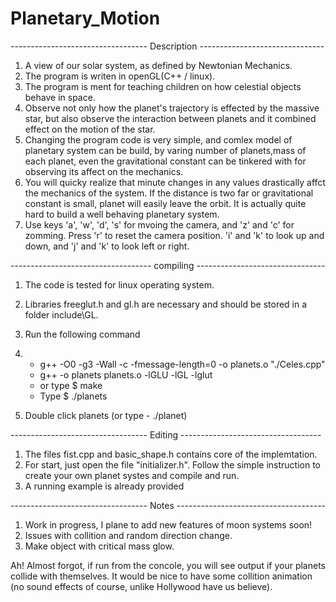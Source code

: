 # Planetary_Motion

---------------------------------- Description -------------------------------

1. A view of our solar system, as defined by Newtonian Mechanics.
2. The program is writen in openGL(C++ / linux).
3. The program is ment for teaching children on how celestial objects behave in space.
4. Observe not only how the planet's trajectory is effected by the massive star, but also observe the interaction between planets and it combined effect on the motion of the star.
5. Changing the program code is very simple, and comlex model of planetary system can be build, by varing number of planets,mass of each planet, even the gravitational constant can be tinkered with for observing its affect on the mechanics.
6. You will quicky realize that minute changes in any values drastically affct the mechanics of the system. If the distance is two far or gravitational constant is small, planet will easily leave the orbit. It is actually quite hard to build a well behaving planetary system.
7. Use keys 'a', 'w', 'd', 's' for mvoing the camera, and 'z' and 'c' for zomming. Press 'r' to reset the camera position. 'i' and 'k' to look up and down, and 'j' and 'k' to look left or right.




----------------------------------- compiling --------------------------------

1. The code is tested for linux operating system.
2. Libraries freeglut.h and gl.h are necessary and should be stored in a folder include\GL.
3. Run the following command
4. 
   - g++ -O0 -g3 -Wall -c -fmessage-length=0 -o planets.o "./Celes.cpp" 
   - g++ -o planets planets.o -lGLU -lGL -lglut
   - or type $ make
   - Type $ ./planets

5. Double click planets (or type - ./planet)



---------------------------------- Editing ----------------------------------- 

1. The files fist.cpp and basic_shape.h contains core of the implemtation.
2. For start, just open the file "initializer.h". Follow the simple instruction to create your own planet systes and compile and run.
3. A running example is already provided


---------------------------------- Notes -------------------------------------

1. Work in progress, I plane to add new features of moon systems soon! 
2. Issues with collition and random direction change.
3. Make object with critical mass glow.

Ah! Almost forgot, if run from the concole, you will see output if your planets collide with themselves. It would be nice to have some collition animation (no sound effects of course, unlike Hollywood have us believe).

